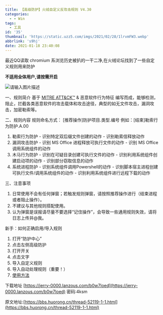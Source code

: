 ```yaml
---
title: 【高级防护】火绒自定义反攻击规则 V4.30
categories:
  - - Win
tags:
  - 工具
id: '35'
thumbnail: 'https://static.uzz5.com/imgs/2021/02/28/1lrvmFW3.webp'
abbrlink: 's9hj'
date: 2021-01-18 23:40:08
---
```



最近QQ读取 chromium 系浏览历史被扒的一干二净,在火绒论坛找到了一些自定义规则用来防护 

**不适用全体用户,请按需开启** 

![请输入图片描述](https://static.uzz5.com/imgs/2021/02/28/9nMQPy7M.webp "请输入图片描述") 

一、规则简介 
基于 [MITRE ATT&CK™](https://attack.mitre.org/) & 恶意软件行为特征 编写而成，能够检测，阻止，拦截各类恶意软件的攻击载体和攻击途径，典型的如无文件攻击，漏洞攻击，加密勒索等。 

二、规则内容 规则命名方式： \[推荐操作\]防护项目.类型.编号 例如：\[结束\]勒索行为防护.A.00 

1. 勒索行为防护 - 识别特定双后缀文件创建的动作 - 识别勒索信释放动作 
2. 漏洞攻击防护 - 识别 MS Office 进程释放可执行文件的动作 - 识别 MS Office 调用系统组件的动作 
3. 木马行为防护 - 识别在可疑目录创建可执行文件的动作 - 识别利用系统组件创建启动项的动作 - 识别部分窃取信息的动作 
4. 系统进程防护 - 识别系统组件调用Powershell的动作 - 识别脚本宿主进程创建可执行文件/调用系统组件的动作 - 识别利用系统组件进行远程下载的动作 

三、注意事项 

1. 日常使用不会有任何弹窗；若触发规则弹窗，请按照推荐操作进行（结束进程或者阻止操作）。 
2. 不建议与其他规则搭配使用。 
3. 认为弹窗是误报请尽量不要选择“记住操作”，会导致一些通用规则失效，请将日志上传并@我。  

新手：如何正确启用/导入规则 

1. 打开“防护中心” 
2. 点击左侧高级防护 
3. 打开开关 
4. 点击文字 
5. 导入自定义规则 
6. 导入自动处理规则（重要！） 
7. [使用方法](https://static.uzz5.com/imgs/2021/02/28/HQiyhWQL.webp) 

下载地址 [https://jerry-0000.lanzous.com/b0w7loed](https://jerry-0000.lanzous.com/b0w7loed) 密码:4ksm 

原文地址:[https://bbs.huorong.cn/thread-52119-1-1.html](https://bbs.huorong.cn/thread-52119-1-1.html)